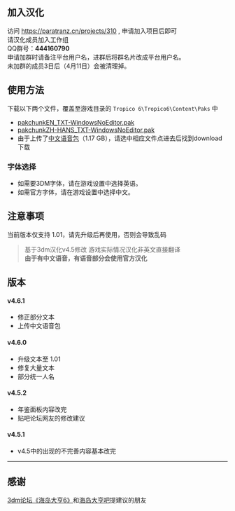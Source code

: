 ## 加入汉化
访问 https://paratranz.cn/projects/310 , 申请加入项目后即可  
请汉化成员加入工作组  
QQ群号：**444160790**  
申请加群时请备注平台用户名，进群后将群名片改成平台用户名。  
未加群的成员3日后（4月11日）会被清理掉。  

## 使用方法
下载以下两个文件，覆盖至游戏目录的 `Tropico 6\Tropico6\Content\Paks` 中
- [pakchunkEN_TXT-WindowsNoEditor.pak](https://github.com/gamesyofo/Tropico6-part-zh-hans/blob/master/pakchunkEN_TXT-WindowsNoEditor.pak)
- [pakchunkZH-HANS_TXT-WindowsNoEditor.pak](https://github.com/gamesyofo/Tropico6-part-zh-hans/blob/master/pakchunkZH-HANS_TXT-WindowsNoEditor.pak)
- 由于上传了[中文语音包](https://github.com/gamesyofo/Tropico6-part-zh-hans/blob/master/中文语音包/pakchunkZH_VO-WindowsNoEditor.pak)（1.17 GB），请选中相应文件点进去后找到download下载

### 字体选择

- 如需要3DM字体，请在游戏设置中选择英语。
- 如需官方字体，请在游戏设置中选择中文。

## 注意事项
当前版本仅支持 1.01，请先升级后再使用，否则会导致乱码

> 基于3dm汉化v4.5修改
> 游戏实际情况汉化非英文直接翻译  
> **由于有中文语音，有语音部分会使用官方汉化**  

## 版本

#### v4.6.1
- 修正部分文本
- 上传中文语音包

#### v4.6.0
- 升级文本至 1.01
- 修复大量文本
- 部分统一人名

#### v4.5.2
- 年鉴面板内容改完  
- 贴吧论坛网友的修改建议

#### v4.5.1  
- v4.5中的出现的不完善内容基本改完

***

## 感谢

[3dm论坛《海岛大亨6》](http://bbs.3dmgame.com/thread-5870339-1-1.html)和[海岛大亨吧](https://tieba.baidu.com/p/6090367810)提建议的朋友
